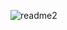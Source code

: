 ![readme2](https://user-images.githubusercontent.com/60374349/77229662-224fb100-6b5d-11ea-89ff-188607b48859.png)
